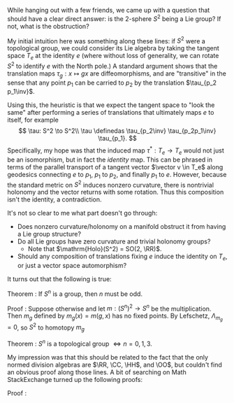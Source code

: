 While hanging out with a few friends, we came up with a question that should have a clear direct answer: is the 2-sphere $S^2$ being a Lie group? If not, what is the obstruction?

My initial intuition here was something along these lines: if $S^2$ were a topological group, we could consider its Lie algebra by taking the tangent space $T_e$ at the identity $e$ (where without loss of generality, we can rotate $S^2$ to identify $e$ with the North pole.) A standard argument shows that the translation maps $\tau_g:x\mapsto gx$ are diffeomorphisms, and are "transitive" in the sense that any point $p_1$ can be carried to $p_2$ by the translation $\tau_{p_2 p_1\inv}$. 

Using this, the heuristic is that we expect the tangent space to "look the same" after performing a series of translations that ultimately maps $e$ to itself, for example
$$
\tau: S^2 \to S^2\\
\tau \definedas \tau_{p_2\inv} \tau_{p_2p_1\inv} \tau_{p_1}.
$$
Specifically, my hope was that the induced map $\tau^*: T_e \to T_e$ would not just be an isomorphism, but in fact the *identity* map. This can be phrased in terms of the parallel transport of a tangent vector $\vector v \in T_e$ along geodesics connecting $e$ to $p_1$, $p_1$ to $p_2$, and finally $p_1$ to $e$. However, because the standard metric on $S^2$ induces nonzero curvature, there is nontrivial holonomy and the vector returns with some rotation. Thus this composition isn't the identity, a contradiction.

It's not so clear to me what part doesn't go through:

- Does nonzero curvature/holonomy on a manifold obstruct it from having a Lie group structure?
- Do all Lie groups have zero curvature and trivial holonomy groups?
  - Note that $\mathrm{Holo}(S^2) =  SO(2, \RR)$.
- Should any composition of translations fixing $e$ induce the identity on $T_e$, or just a vector space automorphism?



It turns out that the following is true:

Theorem
: If $S^n$ is a group, then $n$ must be odd.

Proof
: Suppose otherwise and let $m: (S^n)^2 \to S^n$ be the multiplication. Then $m_g$ defined by $m_g(x) = m(g, x)$ has no fixed points. By Lefschetz, $\Lambda_{m_g} = 0$, so $S^2$ to homotopy $m_g$

Theorem
: $S^n$ is a topological group $\iff n=0,1,3$.

My impression was that this should be related to the fact that the only normed division algebras are $\RR, \CC, \HH$, and \OO$, but couldn't find an obvious proof along those lines. A bit of searching on Math StackExchange turned up the following proofs:



Proof
: 